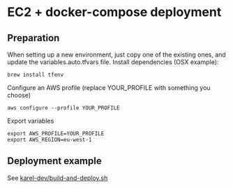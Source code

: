 # EC2 + docker-compose deployment

## Preparation

When setting up a new environment, just copy one of the existing ones, and update the variables.auto.tfvars file.
Install dependencies (OSX example):

    brew install tfenv

Configure an AWS profile (replace YOUR_PROFILE with something you choose)

    aws configure --profile YOUR_PROFILE

Export variables

    export AWS_PROFILE=YOUR_PROFILE
    export AWS_REGION=eu-west-1

## Deployment example

See [karel-dev/build-and-deploy.sh](karel-dev/build-and-deploy.sh)